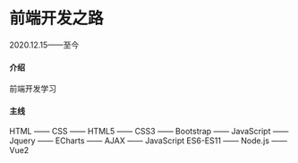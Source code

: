 # 前端开发之路
2020.12.15——至今

#### 介绍
前端开发学习

#### 主线
HTML —— CSS —— HTML5 —— CSS3 —— Bootstrap —— JavaScript —— Jquery —— ECharts —— AJAX —— JavaScript ES6-ES11 —— Node.js —— Vue2
